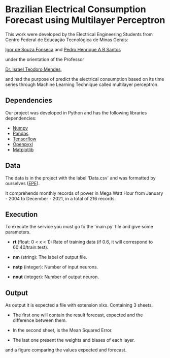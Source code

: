 # Brazilian Electrical Consumption Forecast using Multilayer Perceptron

This work were developed by the Electrical Engineering Students from Centro Federal de Educação Tecnológica de Minas Gerais: 

[Igor de Souza Fonseca](https://www.linkedin.com/in/igor-souza-fonseca/) and [Pedro Henrique A B Santos](https://www.linkedin.com/in/phabs-1584b4123/)

under the orientation of the Professor

[Dr. Israel Teodoro Mendes](http://lattes.cnpq.br/1848195540280650),
 
and had the purpose of predict the electrical consumption based on its time series through Machine Learning Technique called multilayer perceptron.

## Dependencies

Our project was developed in Python and has the following libraries dependencies:
 
 - [Numpy](https://numpy.org/doc/stable/)
 - [Pandas](https://pandas.pydata.org/docs/)
 - [Tensorflow](https://www.tensorflow.org/?hl=pt-br)
 - [Openpyxl](https://openpyxl.readthedocs.io/en/stable/)
 - [Matplotlib](https://matplotlib.org/)

## Data

The data is in the project with the label 'Data.csv' and was formatted by ourselves ([EPE](https://www.epe.gov.br/pt/publicacoes-dados-abertos/publicacoes/consumo-de-energia-eletrica)).

It comprehends monthly records of power in Mega Watt Hour from January - 2004 to December - 2021, in a total of 216 records.


## Execution

To execute the service you must go to the 'main.py' file and give some parameters.

- **rt** (float: 0 < x < 1): Rate of training data (if 0.6, it will correspond to 60:40/train:test).

- **nm** (string): The label of output file.

- **nstp** (integer): Number of input neurons.

- **nout** (integer): Number of output neuron.

## Output

As output it is expected a file with extension xlxs. Containing 3 sheets.

- The first one will contain the result forecast, expected and the difference between them.

- In the second sheet, is the Mean Squared Error.

- The last one present the weights and biases of each layer.

and a figure comparing the values expected and forecast.
